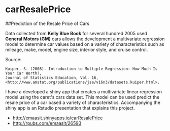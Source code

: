 carResalePrice
===========


##Prediction of the Resale Price of Cars

Data collected from **Kelly Blue Book** for several hundred 2005 used **General Motors (GM)** cars allows the development a multivariate regression model to determine car values based on a variety of characteristics such as mileage, make, model, engine size, interior style, and cruise control.

Source:

    Kuiper, S. (2008). Introduction to Multiple Regression: How Much Is Your Car Worth?, 
    Journal of Statistics Education, Vol. 16, 
    <http://www.amstat.org/publications/jse/v16n3/datasets.kuiper.html>.

I have a developed a shiny app that creates a multivariate linear regression model 
using the caret's cars data set. This model can be used predict the resale price of a car 
based a variety of characteristics. Accompanying the shiny app is an Rstudio presentation that explains this project.  

- <http://emaasit.shinyapps.io/carResalePrice>  
- <http://rpubs.com/emaasit/26593>
